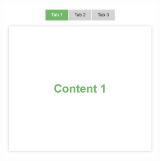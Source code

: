 <p align="center" width="100%">
    <img class="" src="git-result-tab-navigation.gif" alt="navegação por tab" width="500px" style="margin: 0 auto;">
</p>
